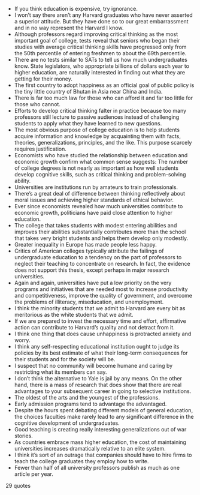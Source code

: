  - If you think education is expensive, try ignorance.
 - I won’t say there aren’t any Harvard graduates who have never asserted a superior attitude. But they have done so to our great embarrassment and in no way represent the Harvard I know.
 - Although professors regard improving critical thinking as the most important goal of college, tests reveal that seniors who began their studies with average critical thinking skills have progressed only from the 50th percentile of entering freshmen to about the 69th percentile.
 - There are no tests similar to SATs to tell us how much undergraduates know. State legislators, who appropriate billions of dollars each year to higher education, are naturally interested in finding out what they are getting for their money.
 - The first country to adopt happiness as an official goal of public policy is the tiny little country of Bhutan in Asia near China and India.
 - There is far too much law for those who can afford it and far too little for those who cannot.
 - Efforts to develop critical thinking falter in practice because too many professors still lecture to passive audiences instead of challenging students to apply what they have learned to new questions.
 - The most obvious purpose of college education is to help students acquire information and knowledge by acquainting them with facts, theories, generalizations, principles, and the like. This purpose scarcely requires justification.
 - Economists who have studied the relationship between education and economic growth confirm what common sense suggests: The number of college degrees is not nearly as important as how well students develop cognitive skills, such as critical thinking and problem-solving ability.
 - Universities are institutions run by amateurs to train professionals.
 - There’s a great deal of difference between thinking reflectively about moral issues and achieving higher standards of ethical behavior.
 - Ever since economists revealed how much universities contribute to economic growth, politicians have paid close attention to higher education.
 - The college that takes students with modest entering abilities and improves their abilities substantially contributes more than the school that takes very bright students and helps them develop only modestly.
 - Greater inequality in Europe has made people less happy.
 - Critics of American colleges typically attribute the failings of undergraduate education to a tendency on the part of professors to neglect their teaching to concentrate on research. In fact, the evidence does not support this thesis, except perhaps in major research universities.
 - Again and again, universities have put a low priority on the very programs and initiatives that are needed most to increase productivity and competitiveness, improve the quality of government, and overcome the problems of illiteracy, miseducation, and unemployment.
 - I think the minority students that we admit to Harvard are every bit as meritorious as the white students that we admit.
 - If we are prepared to invest the necessary time and effort, affirmative action can contribute to Harvard’s quality and not detract from it.
 - I think one thing that does cause unhappiness is protracted anxiety and worry.
 - I think any self-respecting educational institution ought to judge its policies by its best estimate of what their long-term consequences for their students and for the society will be.
 - I suspect that no community will become humane and caring by restricting what its members can say.
 - I don’t think the alternative to Yale is jail by any means. On the other hand, there is a mass of research that does show that there are real advantages to your subsequent career in going to selective institutions.
 - The oldest of the arts and the youngest of the professions.
 - Early admission programs tend to advantage the advantaged.
 - Despite the hours spent debating different models of general education, the choices faculties make rarely lead to any significant difference in the cognitive development of undergraduates.
 - Good teaching is creating really interesting generalizations out of war stories.
 - As countries embrace mass higher education, the cost of maintaining universities increases dramatically relative to an elite system.
 - I think it’s sort of an outrage that companies should have to hire firms to teach the college graduates they employ how to write.
 - Fewer than half of all university professors publish as much as one article per year.

29 quotes